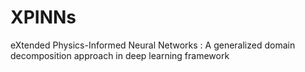 # XPINNs
eXtended Physics-Informed Neural Networks :  A generalized domain decomposition approach in deep learning framework




